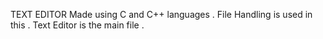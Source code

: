 TEXT EDITOR 
Made using C and C++ languages .
File Handling is used in this .
Text Editor is the main file .

